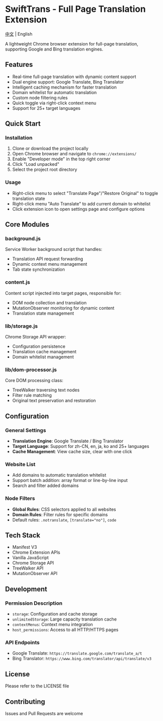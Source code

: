 # SwiftTrans - Full Page Translation Extension

[中文](README.md) | English

A lightweight Chrome browser extension for full-page translation, supporting Google and Bing translation engines.

## Features

- Real-time full-page translation with dynamic content support
- Dual engine support: Google Translate, Bing Translator
- Intelligent caching mechanism for faster translation
- Domain whitelist for automatic translation
- Custom node filtering rules
- Quick toggle via right-click context menu
- Support for 25+ target languages

## Quick Start

### Installation

1. Clone or download the project locally
2. Open Chrome browser and navigate to `chrome://extensions/`
3. Enable "Developer mode" in the top right corner
4. Click "Load unpacked"
5. Select the project root directory

### Usage

- Right-click menu to select "Translate Page"/"Restore Original" to toggle translation state
- Right-click menu "Auto Translate" to add current domain to whitelist
- Click extension icon to open settings page and configure options

## Core Modules

### background.js
Service Worker background script that handles:
- Translation API request forwarding
- Dynamic context menu management
- Tab state synchronization

### content.js
Content script injected into target pages, responsible for:
- DOM node collection and translation
- MutationObserver monitoring for dynamic content
- Translation state management

### lib/storage.js
Chrome Storage API wrapper:
- Configuration persistence
- Translation cache management
- Domain whitelist management

### lib/dom-processor.js
Core DOM processing class:
- TreeWalker traversing text nodes
- Filter rule matching
- Original text preservation and restoration

## Configuration

### General Settings
- **Translation Engine**: Google Translate / Bing Translator
- **Target Language**: Support for zh-CN, en, ja, ko and 25+ languages
- **Cache Management**: View cache size, clear with one click

### Website List
- Add domains to automatic translation whitelist
- Support batch addition: array format or line-by-line input
- Search and filter added domains

### Node Filters
- **Global Rules**: CSS selectors applied to all websites
- **Domain Rules**: Filter rules for specific domains
- Default rules: `.notranslate`, `[translate="no"]`, `code`

## Tech Stack

- Manifest V3
- Chrome Extension APIs
- Vanilla JavaScript
- Chrome Storage API
- TreeWalker API
- MutationObserver API

## Development

### Permission Description
- `storage`: Configuration and cache storage
- `unlimitedStorage`: Large capacity translation cache
- `contextMenus`: Context menu integration
- `host_permissions`: Access to all HTTP/HTTPS pages

### API Endpoints
- Google Translate: `https://translate.google.com/translate_a/t`
- Bing Translator: `https://www.bing.com/translator/api/translate/v3`

## License

Please refer to the LICENSE file

## Contributing

Issues and Pull Requests are welcome